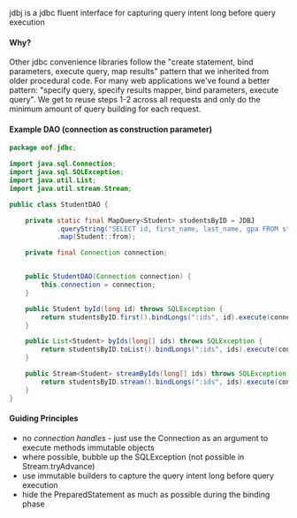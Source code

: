 jdbj is a jdbc fluent interface for capturing query intent long before query execution

#### Why?
Other jdbc convenience libraries follow the "create statement, bind parameters, execute query, map results" pattern that we inherited from older procedural code. For many web applications we've found a better pattern: "specify query, specify results mapper, bind parameters, execute query". We get to reuse steps 1-2 across all requests and only do the minimum amount of query building for each request.

#### Example DAO (connection as construction parameter)

``` java
package oof.jdbc;

import java.sql.Connection;
import java.sql.SQLException;
import java.util.List;
import java.util.stream.Stream;

public class StudentDAO {

    private static final MapQuery<Student> studentsByID = JDBJ
            .queryString("SELECT id, first_name, last_name, gpa FROM students WHERE id in :ids")
            .map(Student::from);

    private final Connection connection;


    public StudentDAO(Connection connection) {
        this.connection = connection;
    }

    public Student byId(long id) throws SQLException {
        return studentsByID.first().bindLongs(":ids", id).execute(connection);
    }

    public List<Student> byIds(long[] ids) throws SQLException {
        return studentsByID.toList().bindLongs(":ids", ids).execute(connection);
    }

    public Stream<Student> streamByIds(long[] ids) throws SQLException {
        return studentsByID.stream().bindLongs(":ids", ids).execute(connection); //close me when done!!!
    }
}
```


#### Guiding Principles
* no *connection handles* - just use the Connection as an argument to execute methods immutable objects
* where possible, bubble up the SQLException (not possible in Stream.tryAdvance)
* use immutable builders to capture the query intent long before query execution
* hide the PreparedStatement as much as possible during the binding phase
